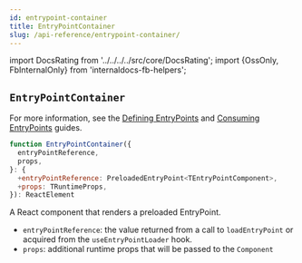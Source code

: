 ```yaml
---
id: entrypoint-container
title: EntryPointContainer
slug: /api-reference/entrypoint-container/
---
```


import DocsRating from '../../../../src/core/DocsRating';
import {OssOnly, FbInternalOnly} from 'internaldocs-fb-helpers';

## `EntryPointContainer`

<FbInternalOnly>

For more information, see the [Defining EntryPoints](../../guides/entrypoints/using-entrypoints/#defining-entrypoints) and [Consuming EntryPoints](../../guides/entrypoints/using-entrypoints/#-entrypoints) guides.

</FbInternalOnly>

```js
function EntryPointContainer({
  entryPointReference,
  props,
}: {
  +entryPointReference: PreloadedEntryPoint<TEntryPointComponent>,
  +props: TRuntimeProps,
}): ReactElement
```

A React component that renders a preloaded EntryPoint.

* `entryPointReference`: the value returned from a call to `loadEntryPoint` or acquired from the `useEntryPointLoader` hook.
* `props`: additional runtime props that will be passed to the `Component`

<DocsRating />
